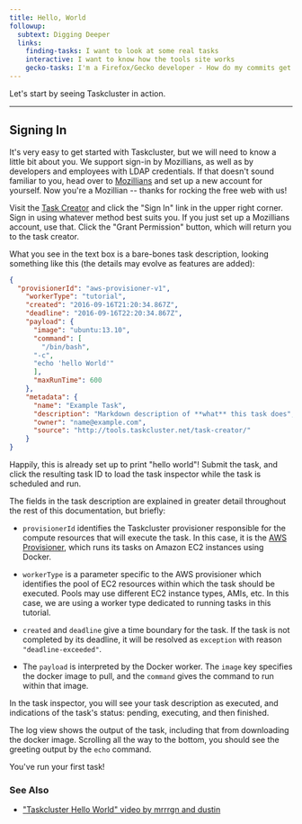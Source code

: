 ```yaml
---
title: Hello, World
followup:
  subtext: Digging Deeper
  links:
    finding-tasks: I want to look at some real tasks
    interactive: I want to know how the tools site works
    gecko-tasks: I'm a Firefox/Gecko developer - How do my commits get built?
---
```


Let's start by seeing Taskcluster in action.

---

## Signing In

It's very easy to get started with Taskcluster, but we will need to know a little bit about you.
We support sign-in by Mozillians, as well as by developers and employees with LDAP credentials.
If that doesn't sound familiar to you, head over to [Mozillians](https://mozillians.org) and set up a new account for yourself.
Now you're a Mozillian -- thanks for rocking the free web with us!

Visit the [Task Creator](https://tools.taskcluster.net/task-creator) and click the "Sign In" link in the upper right corner.
Sign in using whatever method best suits you.
If you just set up a Mozillians account, use that.
Click the "Grant Permission" button, which will return you to the task creator.

What you see in the text box is a bare-bones task description, looking something like this (the details may evolve as features are added):

```json
{
  "provisionerId": "aws-provisioner-v1",
    "workerType": "tutorial",
    "created": "2016-09-16T21:20:34.867Z",
    "deadline": "2016-09-16T22:20:34.867Z",
    "payload": {
      "image": "ubuntu:13.10",
      "command": [
        "/bin/bash",
      "-c",
      "echo 'hello World'"
      ],
      "maxRunTime": 600
    },
    "metadata": {
      "name": "Example Task",
      "description": "Markdown description of **what** this task does",
      "owner": "name@example.com",
      "source": "http://tools.taskcluster.net/task-creator/"
    }
}
```

Happily, this is already set up to print "hello world"!
Submit the task, and click the resulting task ID to load the task inspector while the task is scheduled and run.

The fields in the task description are explained in greater detail throughout the rest of this documentation, but briefly:

 * `provisionerId` identifies the Taskcluster provisioner responsible for the compute resources that will execute the task.
   In this case, it is the [AWS Provisioner](/services/aws-provisioner), which runs its tasks on Amazon EC2 instances using Docker.
 * `workerType` is a parameter specific to the AWS provisioner which identifies the pool of EC2 resources within which the task should be executed.
   Pools may use different EC2 instance types, AMIs, etc.
   In this case, we are using a worker type dedicated to running tasks in this tutorial.

 * `created` and `deadline` give a time boundary for the task.
   If the task is not completed by its deadline, it will be resolved as `exception` with reason `"deadline-exceeded"`.

 * The `payload` is interpreted by the Docker worker.
   The `image` key specifies the docker image to pull, and the `command` gives the command to run within that image.

In the task inspector, you will see your task description as executed, and indications of the task's status: pending, executing, and then finished.

The log view shows the output of the task, including that from downloading the docker image.
Scrolling all the way to the bottom, you should see the greeting output by the `echo` command.

You've run your first task!

### See Also

 * ["Taskcluster Hello World" video by mrrrgn and dustin](https://vreplay.mozilla.com/replay/showRecordingExternal.html?key=7AvN2iczQYcI3lY)
